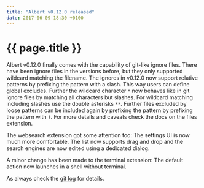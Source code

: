 ```yaml
---
title: "Albert v0.12.0 released"
date: 2017-06-09 18:30 +0100
---
```


# {{ page.title }}

Albert v0.12.0 finally comes with the capability of git-like ignore files. There have been ignore files in the versions before, but they only supported wildcard matching the filename. The ignores in v0.12.0 now support relative patterns by prefixing the pattern with a slash. This way users can define global excludes. Further the wildcard character `*` now behaves like in git ignore files by matching all characters but slashes. For wildcard matching including slashes use the double asterisks `**`. Further files excluded by loose patterns can be included again by prefixing the pattern by prefixing the pattern with `!`. For more details and caveats check the docs on the files extension.

The websearch extension got some attention too: The settings UI is now much more comfortable. The list now supports drag and drop and the search engines are now edited using a dedicated dialog.

A minor change has been made to the terminal extension: The default action now launches in a shell without terminal.

As always check the [git log](https://github.com/albertlauncher/albert/commits/v0.12.0) for details.
